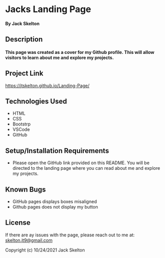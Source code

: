 # Jacks Landing Page

#### By Jack Skelton

## Description
#### This page was created as a cover for my Github profile. This will allow visitors to learn about me and explore my projects.

## Project Link

https://jtskelton.github.io/Landing-Page/
## Technologies Used

* HTML
* CSS
* Bootstrp
* VSCode
* GitHub

## Setup/Installation Requirements

* Please open the GitHub link provided on this README. You will be directed to the landing page where you can read about me and explore my projects.

## Known Bugs

* GitHub pages displays boxes misaligned
* Github pages does not display my button

## License

If there are ay issues with the page, please reach out to me at: skelton.jt9@gmail.com

Copyright (c) 10/24/2021 Jack Skelton